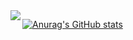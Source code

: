 <img align="left" src="https://github-readme-stats.vercel.app/api/top-langs/?username=buri83&hide=jupyter%20notebook,shaderlab,tex,c%23" />

[![Anurag's GitHub stats](https://github-readme-stats.vercel.app/api?username=buri83)](https://github.com/anuraghazra/github-readme-stats)
